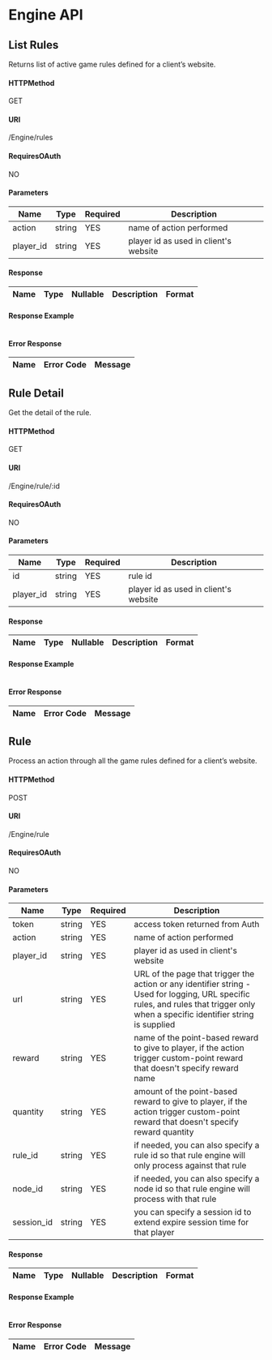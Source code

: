 # Engine API
## List Rules
Returns list of active game rules defined for a client’s website.
#### HTTPMethod
GET
#### URI
/Engine/rules
#### RequiresOAuth
NO
#### Parameters
| Name | Type | Required | Description | 
 | --- | --- | --- |--- |
| action | string | YES | name of action performed | 
| player_id | string | YES | player id as used in client's website | 
#### Response
| Name | Type | Nullable | Description | Format| 
| --- | --- | --- | --- | --- |
#### Response Example
```json 

 ```
#### Error Response
| Name | Error Code | Message | 
 | --- | --- | --- |
## Rule Detail
Get the detail of the rule.
#### HTTPMethod
GET
#### URI
/Engine/rule/:id
#### RequiresOAuth
NO
#### Parameters
| Name | Type | Required | Description | 
 | --- | --- | --- |--- |
| id | string | YES | rule id | 
| player_id | string | YES | player id as used in client's website | 
#### Response
| Name | Type | Nullable | Description | Format| 
| --- | --- | --- | --- | --- |
#### Response Example
```json 

 ```
#### Error Response
| Name | Error Code | Message | 
 | --- | --- | --- |
## Rule
Process an action through all the game rules defined for a client’s website.
#### HTTPMethod
POST
#### URI
/Engine/rule
#### RequiresOAuth
NO
#### Parameters
| Name | Type | Required | Description | 
 | --- | --- | --- |--- |
| token | string | YES | access token returned from Auth | 
| action | string | YES | name of action performed | 
| player_id | string | YES | player id as used in client's website | 
| url | string | YES | URL of the page that trigger the action or any identifier string - Used for logging, URL specific rules, and rules that trigger only when a specific identifier string is supplied | 
| reward | string | YES | name of the point-based reward to give to player, if the action trigger custom-point reward that doesn't specify reward name | 
| quantity | string | YES | amount of the point-based reward to give to player, if the action trigger custom-point reward that doesn't specify reward quantity | 
| rule_id | string | YES | if needed, you can also specify a rule id so that rule engine will only process against that rule | 
| node_id | string | YES | if needed, you can also specify a node id so that rule engine will process with that rule | 
| session_id | string | YES | you can specify a session id to extend expire session time for that player | 
#### Response
| Name | Type | Nullable | Description | Format| 
| --- | --- | --- | --- | --- |
#### Response Example
```json 

 ```
#### Error Response
| Name | Error Code | Message | 
 | --- | --- | --- |
